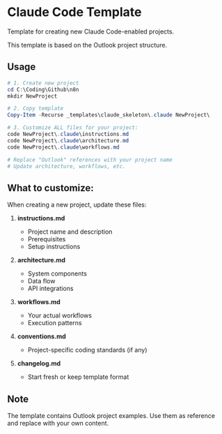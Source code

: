 # Claude Code Template

Template for creating new Claude Code-enabled projects.

This template is based on the Outlook project structure.

## Usage
```powershell
# 1. Create new project
cd C:\Coding\Github\n8n
mkdir NewProject

# 2. Copy template
Copy-Item -Recurse _templates\claude_skeleton\.claude NewProject\

# 3. Customize ALL files for your project:
code NewProject\.claude\instructions.md
code NewProject\.claude\architecture.md
code NewProject\.claude\workflows.md

# Replace "Outlook" references with your project name
# Update architecture, workflows, etc.
```

## What to customize:

When creating a new project, update these files:

1. **instructions.md**
   - Project name and description
   - Prerequisites
   - Setup instructions
   
2. **architecture.md**
   - System components
   - Data flow
   - API integrations

3. **workflows.md**
   - Your actual workflows
   - Execution patterns

4. **conventions.md**
   - Project-specific coding standards (if any)

5. **changelog.md**
   - Start fresh or keep template format

## Note

The template contains Outlook project examples. 
Use them as reference and replace with your own content.